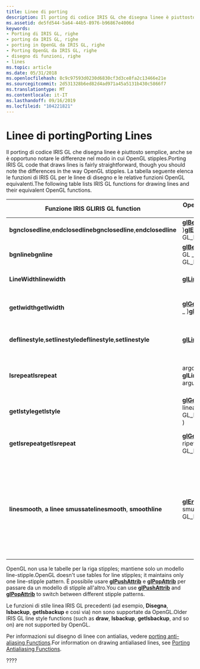 ```yaml
---
title: Linee di porting
description: Il porting di codice IRIS GL che disegna linee è piuttosto semplice, anche se è opportuno notare le differenze nel modo in cui OpenGL stipples. La tabella seguente elenca le funzioni di IRIS GL per le linee di disegno e le relative funzioni OpenGL equivalenti.
ms.assetid: de5fd544-5a64-44b5-8976-b96867e4006d
keywords:
- Porting di IRIS GL, righe
- porting da IRIS GL, righe
- porting in OpenGL da IRIS GL, righe
- Porting OpenGL da IRIS GL, righe
- disegno di funzioni, righe
- lines
ms.topic: article
ms.date: 05/31/2018
ms.openlocfilehash: 8c9c97593d0230d6830cf3d3ce8fa2c13466e21e
ms.sourcegitcommit: 2d531328b6ed82d4ad971a45a5131b430c5866f7
ms.translationtype: MT
ms.contentlocale: it-IT
ms.lasthandoff: 09/16/2019
ms.locfileid: "104221821"
---
```

# <a name="porting-lines"></a><span data-ttu-id="f1dc3-110">Linee di porting</span><span class="sxs-lookup"><span data-stu-id="f1dc3-110">Porting Lines</span></span>

<span data-ttu-id="f1dc3-111">Il porting di codice IRIS GL che disegna linee è piuttosto semplice, anche se è opportuno notare le differenze nel modo in cui OpenGL stipples.</span><span class="sxs-lookup"><span data-stu-id="f1dc3-111">Porting IRIS GL code that draws lines is fairly straightforward, though you should note the differences in the way OpenGL stipples.</span></span> <span data-ttu-id="f1dc3-112">La tabella seguente elenca le funzioni di IRIS GL per le linee di disegno e le relative funzioni OpenGL equivalenti.</span><span class="sxs-lookup"><span data-stu-id="f1dc3-112">The following table lists IRIS GL functions for drawing lines and their equivalent OpenGL functions.</span></span>



| <span data-ttu-id="f1dc3-113">Funzione IRIS GL</span><span class="sxs-lookup"><span data-stu-id="f1dc3-113">IRIS GL function</span></span>                               | <span data-ttu-id="f1dc3-114">OpenGL (funzione)</span><span class="sxs-lookup"><span data-stu-id="f1dc3-114">OpenGL function</span></span>                                                                                         | <span data-ttu-id="f1dc3-115">Significato</span><span class="sxs-lookup"><span data-stu-id="f1dc3-115">Meaning</span></span>                                                                                                                                      |
|------------------------------------------------|---------------------------------------------------------------------------------------------------------|----------------------------------------------------------------------------------------------------------------------------------------------|
| <span data-ttu-id="f1dc3-116">**bgnclosedline**,**endclosedline**</span><span class="sxs-lookup"><span data-stu-id="f1dc3-116">**bgnclosedline**,**endclosedline**</span></span><br/> | <span data-ttu-id="f1dc3-117">[**glBegin**](glbegin.md) ( \_ ciclo linea GL \_ )[**glEnd**](glend.md)</span><span class="sxs-lookup"><span data-stu-id="f1dc3-117">[**glBegin**](glbegin.md) ( GL\_LINE\_LOOP )[**glEnd**](glend.md)</span></span><br/>                          | <span data-ttu-id="f1dc3-118">Disegna una linea chiusa.</span><span class="sxs-lookup"><span data-stu-id="f1dc3-118">Draws a closed line.</span></span>                                                                                                                         |
| <span data-ttu-id="f1dc3-119">**bgnline**</span><span class="sxs-lookup"><span data-stu-id="f1dc3-119">**bgnline**</span></span>                                    | <span data-ttu-id="f1dc3-120">[**glBegin**](glbegin.md) ( \_ striscia di riga GL \_ )</span><span class="sxs-lookup"><span data-stu-id="f1dc3-120">[**glBegin**](glbegin.md) ( GL\_LINE\_STRIP )</span></span>                                                          | <span data-ttu-id="f1dc3-121">Disegna segmenti di linea.</span><span class="sxs-lookup"><span data-stu-id="f1dc3-121">Draws line segments.</span></span>                                                                                                                         |
| <span data-ttu-id="f1dc3-122">**LineWidth**</span><span class="sxs-lookup"><span data-stu-id="f1dc3-122">**linewidth**</span></span>                                  | [<span data-ttu-id="f1dc3-123">**glLineWidth**</span><span class="sxs-lookup"><span data-stu-id="f1dc3-123">**glLineWidth**</span></span>](gllinewidth.md)                                                                      | <span data-ttu-id="f1dc3-124">Imposta la lunghezza riga.</span><span class="sxs-lookup"><span data-stu-id="f1dc3-124">Sets line width.</span></span>                                                                                                                             |
| <span data-ttu-id="f1dc3-125">**getlwidth**</span><span class="sxs-lookup"><span data-stu-id="f1dc3-125">**getlwidth**</span></span>                                  | <span data-ttu-id="f1dc3-126">[**glGet**](glgetbooleanv--glgetdoublev--glgetfloatv--glgetintegerv.md) ( \_ lunghezza riga GL \_ )</span><span class="sxs-lookup"><span data-stu-id="f1dc3-126">[**glGet**](glgetbooleanv--glgetdoublev--glgetfloatv--glgetintegerv.md) ( GL\_LINE\_WIDTH )</span></span>            | <span data-ttu-id="f1dc3-127">Restituisce la lunghezza della riga corrente.</span><span class="sxs-lookup"><span data-stu-id="f1dc3-127">Returns current line width.</span></span>                                                                                                                  |
| <span data-ttu-id="f1dc3-128">**deflinestyle**,**setlinestyle**</span><span class="sxs-lookup"><span data-stu-id="f1dc3-128">**deflinestyle**,**setlinestyle**</span></span><br/>   | [<span data-ttu-id="f1dc3-129">**glLineStipple**</span><span class="sxs-lookup"><span data-stu-id="f1dc3-129">**glLineStipple**</span></span>](gllinestipple.md)                                                                  | <span data-ttu-id="f1dc3-130">Specifica un modello di stipple di linea.</span><span class="sxs-lookup"><span data-stu-id="f1dc3-130">Specifies a line stipple pattern.</span></span>                                                                                                            |
| <span data-ttu-id="f1dc3-131">**lsrepeat**</span><span class="sxs-lookup"><span data-stu-id="f1dc3-131">**lsrepeat**</span></span>                                   | <span data-ttu-id="f1dc3-132">argomento factor di **glLineStipple**</span><span class="sxs-lookup"><span data-stu-id="f1dc3-132">factor argument of **glLineStipple**</span></span>                                                                    | <span data-ttu-id="f1dc3-133">Imposta un fattore di ripetizione per lo stile di linea.</span><span class="sxs-lookup"><span data-stu-id="f1dc3-133">Sets a repeat factor for the line style.</span></span>                                                                                                     |
| <span data-ttu-id="f1dc3-134">**getlstyle**</span><span class="sxs-lookup"><span data-stu-id="f1dc3-134">**getlstyle**</span></span>                                  | <span data-ttu-id="f1dc3-135">[**glGet**](glgetbooleanv--glgetdoublev--glgetfloatv--glgetintegerv.md) ( \_ modello di \_ stipple linea GL \_ )</span><span class="sxs-lookup"><span data-stu-id="f1dc3-135">[**glGet**](glgetbooleanv--glgetdoublev--glgetfloatv--glgetintegerv.md) ( GL\_LINE\_STIPPLE\_PATTERN )</span></span> | <span data-ttu-id="f1dc3-136">Restituisce il pattern stipple della riga.</span><span class="sxs-lookup"><span data-stu-id="f1dc3-136">Returns line stipple pattern.</span></span>                                                                                                                |
| <span data-ttu-id="f1dc3-137">**getlsrepeat**</span><span class="sxs-lookup"><span data-stu-id="f1dc3-137">**getlsrepeat**</span></span>                                | <span data-ttu-id="f1dc3-138">[**glGet**](glgetbooleanv--glgetdoublev--glgetfloatv--glgetintegerv.md) ( \_ riga GL \_ stipple \_ ripetizione)</span><span class="sxs-lookup"><span data-stu-id="f1dc3-138">[**glGet**](glgetbooleanv--glgetdoublev--glgetfloatv--glgetintegerv.md) ( GL\_LINE\_STIPPLE\_REPEAT )</span></span>  | <span data-ttu-id="f1dc3-139">Restituisce il fattore di ripetizione.</span><span class="sxs-lookup"><span data-stu-id="f1dc3-139">Returns repeat factor.</span></span>                                                                                                                       |
| <span data-ttu-id="f1dc3-140">**linesmooth**, **a linee smussate**</span><span class="sxs-lookup"><span data-stu-id="f1dc3-140">**linesmooth**, **smoothline**</span></span>                 | <span data-ttu-id="f1dc3-141">[**glEnable**](glenable.md) ( \_ linea GL \_ smussata)</span><span class="sxs-lookup"><span data-stu-id="f1dc3-141">[**glEnable**](glenable.md) ( GL\_LINE\_SMOOTH )</span></span>                                                       | <span data-ttu-id="f1dc3-142">Attiva l'anti-aliasing della riga. per ulteriori informazioni sull'anti-aliasing, vedere [porting anti-aliasing Functions](porting-antialiasing-functions.md).</span><span class="sxs-lookup"><span data-stu-id="f1dc3-142">Turns on line antialiasing (For more information on antialiasing, see [Porting Antialiasing Functions](porting-antialiasing-functions.md).)</span></span> |



 

<span data-ttu-id="f1dc3-143">OpenGL non usa le tabelle per la riga stipples; mantiene solo un modello line-stipple.</span><span class="sxs-lookup"><span data-stu-id="f1dc3-143">OpenGL doesn't use tables for line stipples; it maintains only one line-stipple pattern.</span></span> <span data-ttu-id="f1dc3-144">È possibile usare [**glPushAttrib**](glpushattrib.md) e [**glPopAttrib**](glpopattrib.md) per passare da un modello di stipple all'altro.</span><span class="sxs-lookup"><span data-stu-id="f1dc3-144">You can use [**glPushAttrib**](glpushattrib.md) and [**glPopAttrib**](glpopattrib.md) to switch between different stipple patterns.</span></span>

<span data-ttu-id="f1dc3-145">Le funzioni di stile linea IRIS GL precedenti (ad esempio, **Disegna**, **lsbackup**, **getlsbackup** e così via) non sono supportate da OpenGL.</span><span class="sxs-lookup"><span data-stu-id="f1dc3-145">Older IRIS GL line style functions (such as **draw**, **lsbackup**, **getlsbackup**, and so on) are not supported by OpenGL.</span></span>

<span data-ttu-id="f1dc3-146">Per informazioni sul disegno di linee con antialias, vedere [porting anti-aliasing Functions](porting-antialiasing-functions.md).</span><span class="sxs-lookup"><span data-stu-id="f1dc3-146">For information on drawing antialiased lines, see [Porting Antialiasing Functions](porting-antialiasing-functions.md).</span></span>

<span data-ttu-id="f1dc3-147">??</span><span class="sxs-lookup"><span data-stu-id="f1dc3-147">??</span></span>

 

 





